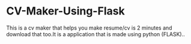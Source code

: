 # CV-Maker-Using-Flask
This is a cv maker that helps you make resume/cv is 2 minutes and download that too.It is a application that is made using python (FLASK)..
